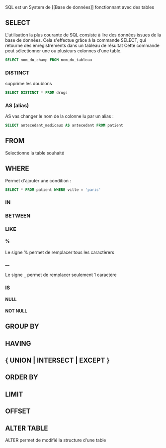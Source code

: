SQL est un System de [[Base de données]] fonctionnant avec des tables
## SELECT
L'utilisation la plus courante de SQL consiste à lire des données issues de la base de données. Cela s'effectue grâce à la commande SELECT, qui retourne des enregistrements dans un tableau de résultat Cette commande peut sélectionner une ou plusieurs colonnes d'une table.
```sql
SELECT nom_du_champ FROM nom_du_tableau
```

### DISTINCT
supprime les doublons
```SQL
SELECT DISTINCT * FROM drugs
```

### AS (alias)
AS vas changer le nom de la colonne lu par un alias :
```SQL
SELECT antecedant_medicaux AS antecedant FROM patient
```
## FROM
Selectionne la table souhaité

## WHERE

Permet d'ajouter une condition :
```sql
SELECT * FROM patient WHERE ville = 'paris'
```
### IN

### BETWEEN

### LIKE
#### %
Le signe % permet de remplacer tous les caractèrers
#### __
Le signe `_` permet de remplacer seulement 1 caractère

### IS
#### NULL
#### NOT NULL
## GROUP BY


## HAVING

## { UNION | INTERSECT | EXCEPT }

## ORDER BY

## LIMIT

## OFFSET

## ALTER TABLE
ALTER permet de modifié la structure d'une table
